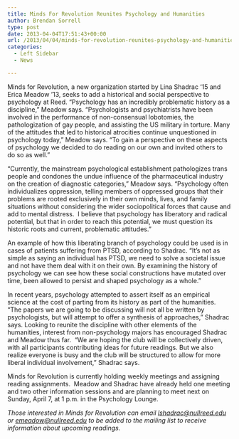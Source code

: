 ```yaml
---
title: Minds For Revolution Reunites Psychology and Humanities
author: Brendan Sorrell
type: post
date: 2013-04-04T17:51:43+00:00
url: /2013/04/04/minds-for-revolution-reunites-psychology-and-humanities/
categories:
  - Left Sidebar
  - News

---
```

Minds for Revolution, a new organization started by Lina Shadrac ‘15 and Erica Meadow ’13, seeks to add a historical and social perspective to psychology at Reed. “Psychology has an incredibly problematic history as a discipline,” Meadow says. &#8220;Psychologists and psychiatrists have been involved in the performance of non-consensual lobotomies, the pathologization of gay people, and assisting the US military in torture. Many of the attitudes that led to historical atrocities continue unquestioned in psychology today,” Meadow says. “To gain a perspective on these aspects of psychology we decided to do reading on our own and invited others to do so as well.”

“Currently, the mainstream psychological establishment pathologizes trans people and condones the undue influence of the pharmaceutical industry on the creation of diagnostic categories,” Meadow says. “Psychology often individualizes oppression, telling members of oppressed groups that their problems are rooted exclusively in their own minds, lives, and family situations without considering the wider sociopolitical forces that cause and add to mental distress.  I believe that psychology has liberatory and radical potential, but that in order to reach this potential, we must question its historic roots and current, problematic attitudes.”

An example of how this liberating branch of psychology could be used is in cases of patients suffering from PTSD, according to Shadrac. “It’s not as simple as saying an individual has PTSD, we need to solve a societal issue and not have them deal with it on their own. By examining the history of psychology we can see how these social constructions have mutated over time, been allowed to persist and shaped psychology as a whole.”

In recent years, psychology attempted to assert itself as an empirical science at the cost of parting from its history as part of the humanities. “The papers we are going to be discussing will not all be written by psychologists, but will attempt to offer a synthesis of approaches,” Shadrac says. Looking to reunite the discipline with other elements of the humanities, interest from non-psychology majors has encouraged Shadrac and Meadow thus far.  “We are hoping the club will be collectively driven, with all participants contributing ideas for future readings. But we also realize everyone is busy and the club will be structured to allow for more liberal individual involvement,” Shadrac says.

Minds for Revolution is currently holding weekly meetings and assigning reading assignments.  Meadow and Shadrac have already held one meeting and two other information sessions and are planning to meet next on Sunday, April 7, at 1 p.m. in the Psychology Lounge.

_Those interested in Minds for Revolution can email [&#x6c;&#x73;&#x68;&#x61;&#x64;&#x72;&#x61;&#x63;&#x40;<span class="oe_displaynone">null</span>&#x72;&#x65;&#x65;&#x64;&#x2e;&#x65;&#x64;&#x75;][1] or [&#x65;&#x6d;&#x65;&#x61;&#x64;&#x6f;&#x77;&#x40;<span class="oe_displaynone">null</span>&#x72;&#x65;&#x65;&#x64;&#x2e;&#x65;&#x64;&#x75;][2] to be added to the mailing list to receive information about upcoming readings._

 [1]: mailto:&#x6c;&#x73;&#x68;&#x61;&#x64;&#x72;&#x61;&#x63;&#x40;&#x72;&#x65;&#x65;&#x64;&#x2e;&#x65;&#x64;&#x75;
 [2]: mailto:&#x65;&#x6d;&#x65;&#x61;&#x64;&#x6f;&#x77;&#x40;&#x72;&#x65;&#x65;&#x64;&#x2e;&#x65;&#x64;&#x75;
